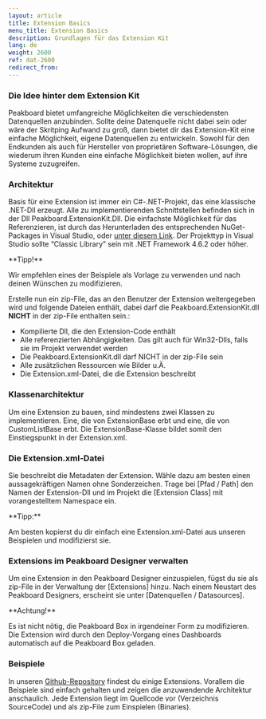 ```yaml
---
layout: article
title: Extension Basics
menu_title: Extension Basics
description: Grundlagen für das Extension Kit
lang: de
weight: 2600
ref: dat-2600
redirect_from:
---
```


### Die Idee hinter dem Extension Kit
Peakboard bietet umfangreiche Möglichkeiten die verschiedensten Datenquellen anzubinden. 
Sollte deine Datenquelle nicht dabei sein oder wäre der Skritping Aufwand zu groß, dann bietet dir das Extension-Kit eine einfache Möglichkeit, eigene Datenquellen zu entwickeln. 
Sowohl für den Endkunden als auch für Hersteller von proprietären Software-Lösungen, die wiederum ihren Kunden eine einfache Möglichkeit bieten wollen, auf ihre Systeme zuzugreifen.

### Architektur
Basis für eine Extension ist immer ein C#-.NET-Projekt, das eine klassische .NET-Dll erzeugt. Alle zu implementierenden Schnittstellen befinden sich in der Dll Peakboard.ExtensionKit.Dll. Die einfachste Möglichkeit für das Referenzieren, ist durch das Herunterladen des entsprechenden NuGet-Packages in Visual Studio, oder [unter diesem Link](https://www.nuget.org/packages/Peakboard.ExtensionKit/).
Der Projekttyp in Visual Studio sollte “Classic Library” sein mit .NET Framework 4.6.2 oder höher. 

<div class="box-tip" markdown="1">
**Tipp!**

Wir empfehlen eines der Beispiele als Vorlage zu verwenden und nach deinen Wünschen zu modifizieren.
</div>

Erstelle nun ein zip-File, das an den Benutzer der Extension weitergegeben wird und folgende Dateien enthält, dabei darf die Peakboard.ExtensionKit.dll **NICHT** in der zip-File enthalten sein.:
* Kompilierte Dll, die den Extension-Code enthält
* Alle referenzierten Abhängigkeiten. Das gilt auch für Win32-Dlls, falls sie im Projekt verwendet werden
* Die Peakboard.ExtensionKit.dll darf NICHT in der zip-File sein
* Alle zusätzlichen Ressourcen wie Bilder u.Ä.
* Die Extension.xml-Datei, die die Extension beschreibt

### Klassenarchitektur
Um eine Extension zu bauen, sind mindestens zwei Klassen zu implementieren. 
Eine, die von ExtensionBase erbt und eine, die von CustomListBase erbt. 
Die ExtensionBase-Klasse bildet somit den Einstiegspunkt in der Extension.xml. 

### Die Extension.xml-Datei
Sie beschreibt die Metadaten der Extension. 
Wähle dazu am besten einen aussagekräftigen Namen ohne Sonderzeichen. 
Trage bei [Pfad / Path] den Namen der Extension-Dll und im Projekt die [Extension Class] mit vorangestelltem Namespace ein.

<div class="box-tip" markdown="1">
**Tipp:**

Am besten kopierst du dir einfach eine Extension.xml-Datei aus unseren Beispielen und modifizierst sie.
</div>

### Extensions im Peakboard Designer verwalten
Um eine Extension in den Peakboard Designer einzuspielen, fügst du sie als zip-File in der Verwaltung der [Extensions] hinzu. 
Nach einem Neustart des Peakboard Designers, erscheint sie unter [Datenquellen / Datasources].

<div class="box-warning" markdown="1">
**Achtung!**

Es ist nicht nötig, die Peakboard Box in irgendeiner Form zu modifizieren. 
Die Extension wird durch den Deploy-Vorgang eines Dashboards automatisch auf die Peakboard Box geladen.
</div>

### Beispiele
In unseren [Github-Repository](https://github.com/Peakboard/PeakboardExtensions) findest du einige Extensions. 
Vorallem die Beispiele sind einfach gehalten und zeigen die anzuwendende Architektur anschaulich. 
Jede Extension liegt im Quellcode vor (Verzeichnis SourceCode) und als zip-File zum Einspielen (Binaries).

